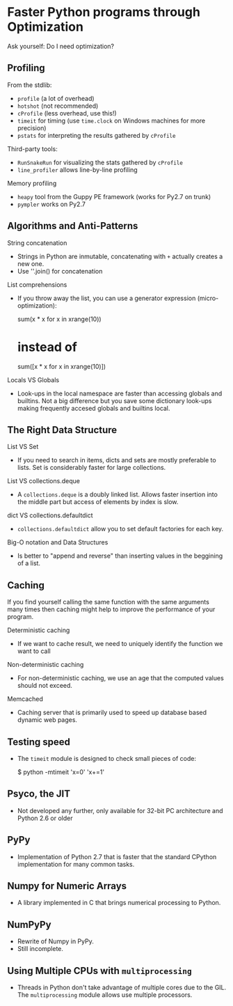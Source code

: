 Faster Python programs through Optimization
===========================================

Ask yourself: Do I need optimization?

Profiling
---------

From the stdlib:

- `profile` (a lot of overhead)
- `hotshot` (not recommended)
- `cProfile` (less overhead, use this!)
- `timeit` for timing (use `time.clock` on Windows machines for more precision)
- `pstats` for interpreting the results gathered by `cProfile`

Third-party tools:

- `RunSnakeRun` for visualizing the stats gathered by `cProfile`
- `line_profiler` allows line-by-line profiling

Memory profiling

- `heapy` tool from the Guppy PE framework (works for Py2.7 on trunk)
- `pympler` works on Py2.7

Algorithms and Anti-Patterns
----------------------------

String concatenation

- Strings in Python are inmutable, concatenating with `+` actually creates a
  new one.
- Use ''.join() for concatenation

List comprehensions

- If you throw away the list, you can use a generator expression
  (micro-optimization):

    sum(x * x for x in xrange(10))

    # instead of

    sum([x * x for x in xrange(10)])

Locals VS Globals

- Look-ups in the local namespace are faster than accessing globals and
  builtins. Not a big difference but you save some dictionary look-ups making
  frequently accesed globals and builtins local.

The Right Data Structure
------------------------

List VS Set

- If you need to search in items, dicts and sets are mostly preferable to
  lists. Set is considerably faster for large collections.

List VS collections.deque

- A `collections.deque` is a doubly linked list. Allows faster insertion into 
  the middle part but access of elements by index is slow.

dict VS collections.defaultdict

- `collections.defaultdict` allow you to set default factories for each key.

Big-O notation and Data Structures

- Is better to "append and reverse" than inserting values in the beggining of a
  list.

Caching
-------

If you find yourself calling the same function with the same arguments many
times then caching might help to improve the performance of your program.

Deterministic caching

- If we want to cache result, we need to uniquely identify the function we want 
  to call

Non-deterministic caching

- For non-deterministic caching, we use an age that the computed values should
  not exceed.

Memcached

- Caching server that is primarily used to speed up database based dynamic web
  pages.

Testing speed
-------------

- The `timeit` module is designed to check small pieces of code:

    $ python -mtimeit 'x=0' 'x+=1'

Psyco, the JIT
--------------

- Not developed any further, only available for 32-bit PC architecture and
  Python 2.6 or older

PyPy
----

- Implementation of Python 2.7 that is faster that the standard CPython
  implementation for many common tasks.

Numpy for Numeric Arrays
------------------------

- A library implemented in C that brings numerical processing to Python.

NumPyPy
-------

- Rewrite of Numpy in PyPy.
- Still incomplete.

Using Multiple CPUs with `multiprocessing`
------------------------------------------

- Threads in Python don't take advantage of multiple cores due to the GIL. The
  `multiprocessing` module allows use multiple processors.
